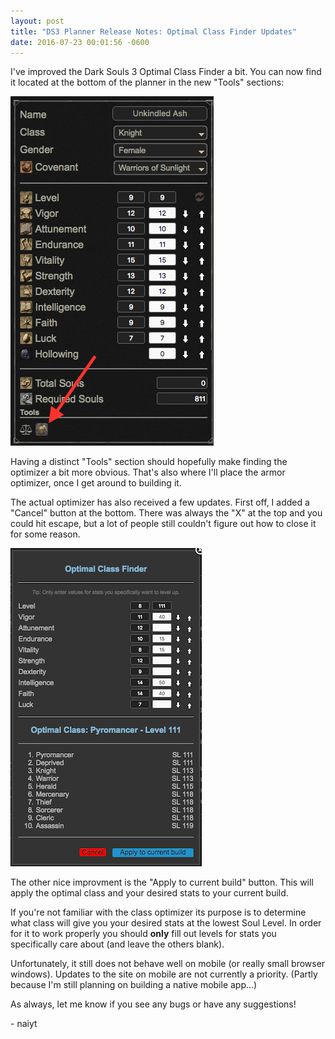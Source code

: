 ```yaml
---
layout: post
title: "DS3 Planner Release Notes: Optimal Class Finder Updates"
date: 2016-07-23 00:01:56 -0600
---
```


I've improved the Dark Souls 3 Optimal Class Finder a bit. You can now find it located at the bottom of the planner in the new "Tools" sections:

![Class Optimizer](/assets/optimizer-location.png)

Having a distinct "Tools" section should hopefully make finding the optimizer a bit more obvious. That's also where I'll place the armor optimizer, once I get around to building it.

The actual optimizer has also received a few updates. First off, I added a "Cancel" button at the bottom. There was always the "X" at the top and you could hit escape, but a lot of people still couldn't figure out how to close it for some reason.

![Class Optimizer](/assets/optimizer.png)

The other nice improvment is the "Apply to current build" button. This will apply the optimal class and your desired stats to your current build.

If you're not familiar with the class optimizer its purpose is to determine what class will give you your desired stats at the lowest Soul Level. In order for it to work properly you should **only** fill out levels for stats you specifically care about (and leave the others blank).

Unfortunately, it still does not behave well on mobile (or really small browser windows). Updates to the site on mobile are not currently a priority. (Partly because I'm still planning on building a native mobile app...)

As always, let me know if you see any bugs or have any suggestions!

\- naiyt
